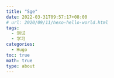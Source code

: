 ```yaml
---
title: "Sge"
date: 2022-03-31T09:57:17+08:00
# url: 2020/09/11/hexo-hello-world.html
tags: 
  - 测试
  - 学习
categories:
  - Hugo
toc: true
math: true
type: about
---
```


